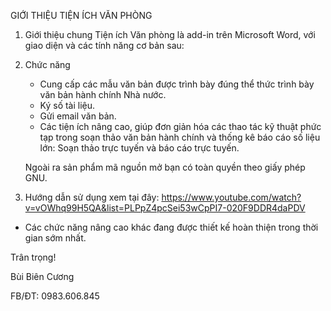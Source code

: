 GIỚI THIỆU TIỆN ÍCH VĂN PHÒNG
1.	Giới thiệu chung
Tiện ích Văn phòng là add-in trên Microsoft Word, với giao diện và các tính năng cơ bản sau:
 
2.	Chức năng
	+ Cung cấp các mẫu văn bản được trình bày đúng thể thức trình bày văn bản hành chính Nhà nước.
	+ Ký số tài liệu.
	+ Gửi email văn bản.
	+ Các tiện ích nâng cao, giúp đơn giản hóa các thao tác kỹ thuật phức tạp trong soạn thảo văn bản hành chính và thống kê báo cáo số liệu lớn: Soạn thảo trực tuyến và báo cáo trực tuyến.
	
	Ngoài ra sản phẩm mã nguồn mở bạn có toàn quyền theo giấy phép GNU.
	
3.	Hướng dẫn sử dụng
xem tại đây: https://www.youtube.com/watch?v=vOWhq99H5QA&list=PLPpZ4pcSei53wCpPI7-020F9DDR4daPDV
+ Các chức năng nâng cao khác đang được thiết kế hoàn thiện trong thời gian sớm nhất.

Trân trọng!

Bùi Biên Cương

FB/ĐT: 0983.606.845



